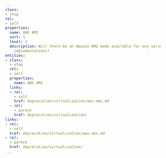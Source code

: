 ```yaml
---
class:
- stop
rel:
- self
properties:
  name: AWS AMI
  sort: 1
  level: 2
  description: Will there be an Amazon AMI made available for any server or client
    implementations?
entities:
- class:
  - stop
  rel:
  - self
  properties:
    name: AWS AMI
  links:
  - rel:
    - self
    href: deprecation/virtualization/aws-ami.md
  - rel:
    - parent
    href: deprecation/virtualization/
links:
- rel:
  - self
  href: deprecation/virtualization/aws-ami.md
- rel:
  - parent
  href: deprecation/virtualization/
...
```

